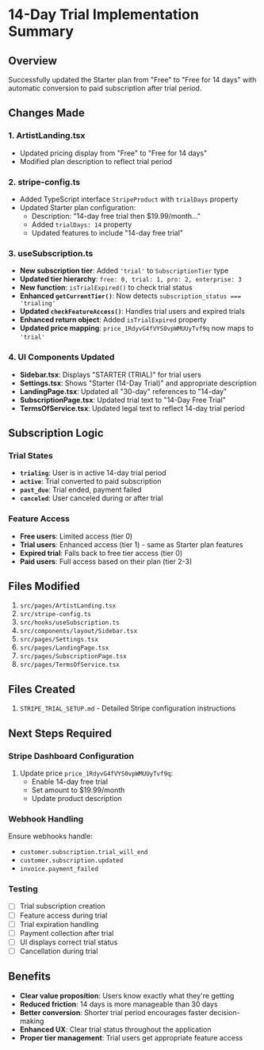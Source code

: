 # 14-Day Trial Implementation Summary

## Overview
Successfully updated the Starter plan from "Free" to "Free for 14 days" with automatic conversion to paid subscription after trial period.

## Changes Made

### 1. **ArtistLanding.tsx**
- Updated pricing display from "Free" to "Free for 14 days"
- Modified plan description to reflect trial period

### 2. **stripe-config.ts**
- Added TypeScript interface `StripeProduct` with `trialDays` property
- Updated Starter plan configuration:
  - Description: "14-day free trial then $19.99/month..."
  - Added `trialDays: 14` property
  - Updated features to include "14-day free trial"

### 3. **useSubscription.ts**
- **New subscription tier**: Added `'trial'` to `SubscriptionTier` type
- **Updated tier hierarchy**: `free: 0, trial: 1, pro: 2, enterprise: 3`
- **New function**: `isTrialExpired()` to check trial status
- **Enhanced `getCurrentTier()`**: Now detects `subscription_status === 'trialing'`
- **Updated `checkFeatureAccess()`**: Handles trial users and expired trials
- **Enhanced return object**: Added `isTrialExpired` property
- **Updated price mapping**: `price_1RdyvG4fVYS0vpWMUUyTvf9q` now maps to `'trial'`

### 4. **UI Components Updated**
- **Sidebar.tsx**: Displays "STARTER (TRIAL)" for trial users
- **Settings.tsx**: Shows "Starter (14-Day Trial)" and appropriate description
- **LandingPage.tsx**: Updated all "30-day" references to "14-day"
- **SubscriptionPage.tsx**: Updated trial text to "14-Day Free Trial"
- **TermsOfService.tsx**: Updated legal text to reflect 14-day trial period

## Subscription Logic

### Trial States
- **`trialing`**: User is in active 14-day trial period
- **`active`**: Trial converted to paid subscription
- **`past_due`**: Trial ended, payment failed
- **`canceled`**: User canceled during or after trial

### Feature Access
- **Free users**: Limited access (tier 0)
- **Trial users**: Enhanced access (tier 1) - same as Starter plan features
- **Expired trial**: Falls back to free tier access (tier 0)
- **Paid users**: Full access based on their plan (tier 2-3)

## Files Modified
1. `src/pages/ArtistLanding.tsx`
2. `src/stripe-config.ts`
3. `src/hooks/useSubscription.ts`
4. `src/components/layout/Sidebar.tsx`
5. `src/pages/Settings.tsx`
6. `src/pages/LandingPage.tsx`
7. `src/pages/SubscriptionPage.tsx`
8. `src/pages/TermsOfService.tsx`

## Files Created
1. `STRIPE_TRIAL_SETUP.md` - Detailed Stripe configuration instructions

## Next Steps Required

### Stripe Dashboard Configuration
1. Update price `price_1RdyvG4fVYS0vpWMUUyTvf9q`:
   - Enable 14-day free trial
   - Set amount to $19.99/month
   - Update product description

### Webhook Handling
Ensure webhooks handle:
- `customer.subscription.trial_will_end`
- `customer.subscription.updated`
- `invoice.payment_failed`

### Testing
- [ ] Trial subscription creation
- [ ] Feature access during trial
- [ ] Trial expiration handling
- [ ] Payment collection after trial
- [ ] UI displays correct trial status
- [ ] Cancellation during trial

## Benefits
- **Clear value proposition**: Users know exactly what they're getting
- **Reduced friction**: 14 days is more manageable than 30 days
- **Better conversion**: Shorter trial period encourages faster decision-making
- **Enhanced UX**: Clear trial status throughout the application
- **Proper tier management**: Trial users get appropriate feature access
